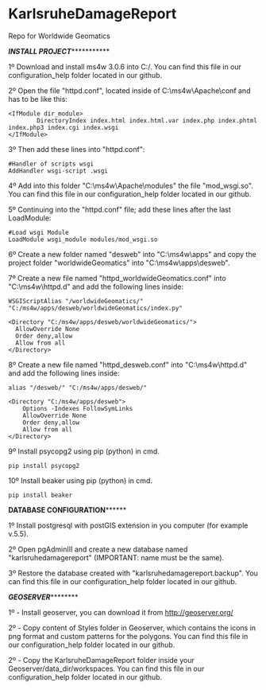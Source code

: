 # KarlsruheDamageReport
Repo for Worldwide Geomatics


*******************************************************INSTALL PROJECT******************************************************************

1º Download and install ms4w 3.0.6 into C:/. You can find this file in our configuration_help folder located in our github.

2º Open the file "httpd.conf", located inside of C:\ms4w\Apache\conf and <IfModule dir_module> has to be like this:

	<IfModule dir_module>
    		DirectoryIndex index.html index.html.var index.php index.phtml index.php3 index.cgi index.wsgi
	</IfModule>

3º Then add these lines into "httpd.conf":

	#Handler of scripts wsgi
	AddHandler wsgi-script .wsgi

4º Add into this folder "C:\ms4w\Apache\modules" the file "mod_wsgi.so". You can find this file in our configuration_help folder located in our github.

5º Continuing into the "httpd.conf" file; add these lines after the last LoadModule:

	#Load wsgi Module
	LoadModule wsgi_module modules/mod_wsgi.so

6º Create a new folder named "desweb" into "C:\ms4w\apps" and copy the project folder "worldwideGeomatics" into "C:\ms4w\apps\desweb".

7º Create a new file named "httpd_worldwideGeomatics.conf" into "C:\ms4w\httpd.d" and add the following lines inside:

	WSGIScriptAlias "/worldwideGeomatics/" "C:/ms4w/apps/desweb/worldwideGeomatics/index.py"
	
	<Directory "C:/ms4w/apps/desweb/worldwideGeomatics/">
	  AllowOverride None
	  Order deny,allow
	  Allow from all
	</Directory>

8º Create a new file named "httpd_desweb.conf" into "C:\ms4w\httpd.d" and add the following lines inside:

	alias "/desweb/" "C:/ms4w/apps/desweb/"

	<Directory "C:/ms4w/apps/desweb">
		Options -Indexes FollowSymLinks
		AllowOverride None
		Order deny,allow
		Allow from all
	</Directory>

9º Install psycopg2 using pip (python) in cmd.

	pip install psycopg2

10º Install beaker using pip (python) in cmd.

	pip install beaker


******************************************************DATABASE CONFIGURATION************************************************************

1º Install postgresql with postGIS extension in you computer (for example v.5.5).

2º Open pgAdminIII and create a new database named "karlsruhedamagereport" (IMPORTANT: name must be the same).

3º Restore the database created with "karlsruhedamagereport.backup". You can find this file in our configuration_help folder located in our github.


***********************************************************GEOSERVER******************************************************************* 

1º - Install geoserver, you can download it from http://geoserver.org/

2º - Copy content of Styles folder in Geoserver, which contains the icons in png format and custom patterns for the polygons. You can find this file in our configuration_help folder located in our github.

2º - Copy the KarlsruheDamageReport folder inside your Geoserver/data_dir/workspaces. You can find this file in our configuration_help folder located in our github.
